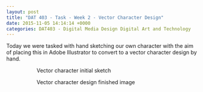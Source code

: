 ```yaml
---
layout: post
title: "DAT 403 - Task - Week 2 - Vector Character Design"
date: 2015-11-05 14:14:14 +0000
categories: DAT403 - Digital Media Design Digital Art and Technology
---
```


Today we were tasked with hand sketching our own character with the aim of placing this in Adobe Illustrator to convert to a vector character design by hand.

<figure class="wp-block-gallery has-nested-images columns-default is-cropped"><figure class="wp-block-image size-large"><a href="{{ site.baseurl }}/wp-content/uploads/2023/05/IMG_1618-scaled-1.jpg"><img src="https://www.circleseven.co.uk/wp-content/uploads/2023/05/IMG_1618-scaled-1-822x1024.jpg" alt="" class="wp-image-728"/></a><figcaption class="wp-element-caption">Vector character initial sketch</figcaption></figure>

<figure class="wp-block-image size-medium"><a href="{{ site.baseurl }}/wp-content/uploads/2023/05/character-design.jpg"><img src="https://www.circleseven.co.uk/wp-content/uploads/2023/05/character-design-251x300.jpg" alt="" class="wp-image-729"/></a><figcaption class="wp-element-caption">Vector character design finished image</figcaption></figure>
</figure>
